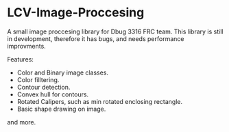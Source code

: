 # LCV-Image-Proccesing

A small image proccesing library for Dbug 3316 FRC team. This library is still in development, therefore it has bugs, and needs performance improvments.

Features:

- Color and Binary image classes.
- Color filltering.
- Contour detection.
- Convex hull for contours.
- Rotated Calipers, such as min rotated enclosing rectangle.
- Basic shape drawing on image.

and more.
